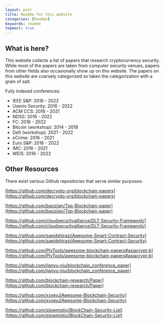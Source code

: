 ```yaml
---
layout: post
title: Readme for this website
categories: [Readme] 
keywords: readme
topmost: true
---
```

## What is here?
This website collects a list of papers that research cryptocurrency security. While most of the papers are taken from computer security venues, papers from other fields also occasionally show up on this website. The papers on this website are coarsely categorized so taken the categorization with a grain of salt.

Fully indexed conferences:
* IEEE S&P: 2016 - 2022
* Usenix Security: 2016 - 2022
* ACM CCS: 2016 - 2021
* NDSS: 2016 - 2022
* FC: 2016 - 2022
* Bitcoin (workshop): 2014 - 2018 
* Defi (workshop): 2021 - 2022
* eCrime: 2016 - 2021
* Euro S&P: 2016 - 2022
* IMC: 2016 - 2021
* WEIS: 2016 - 2022

## Other Resources
There exist various Github repositories that serve similar purposes:

[https://github.com/decrypto-org/blockchain-papers](https://github.com/decrypto-org/blockchain-papers)

[https://github.com/baozjian/Top-Blockchain-paper](https://github.com/baozjian/Top-Blockchain-paper)

[https://github.com/cloudsecurityalliance/DLT-Security-Framework/](https://github.com/cloudsecurityalliance/DLT-Security-Framework/)

[https://github.com/saeidshirazi/Awesome-Smart-Contract-Security](https://github.com/saeidshirazi/Awesome-Smart-Contract-Security)

[https://github.com/PlyTools/awesome-blockchain-papers#asiacrypt-b](https://github.com/PlyTools/awesome-blockchain-papers#asiacrypt-b)

[https://github.com/jianyu-niu/blockchain_conference_paper](https://github.com/jianyu-niu/blockchain_conference_paper)

[https://github.com/blockchain-research/Paper](https://github.com/blockchain-research/Paper)

[https://github.com/xxxeyJ/Awesome-Blockchain-Security](https://github.com/xxxeyJ/Awesome-Blockchain-Security)

[https://github.com/slowmistio/BlockChain-Security-List](https://github.com/slowmistio/BlockChain-Security-List)